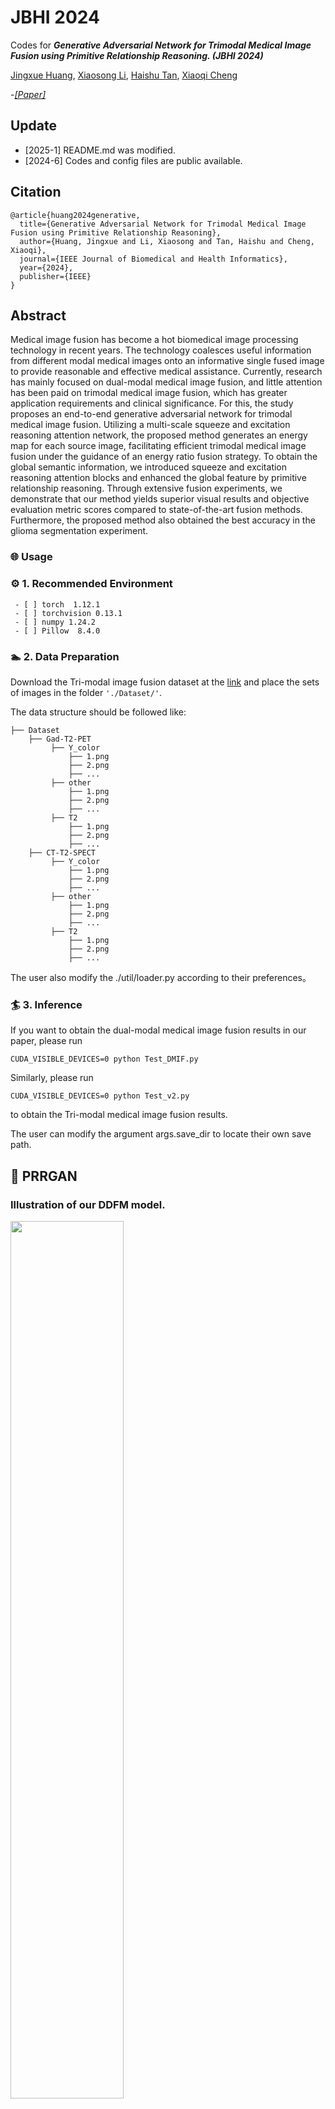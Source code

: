 # JBHI 2024

Codes for ***Generative Adversarial Network for Trimodal Medical Image Fusion using Primitive Relationship Reasoning. (JBHI 2024)***

[Jingxue Huang](https://github.com/JasonWong30), [Xiaosong Li](https://github.com/lxs6), [Haishu Tan](https://www.fosu.edu.cn/mee/teachers/teachers-external/25647.html), [Xiaoqi Cheng](https://www.fosu.edu.cn/mee/teachers/teachers-jxdzgcx/20469.html)

-[*[Paper]*](https://ieeexplore.ieee.org/abstract/document/10620611)    

## Update
- [2025-1] README.md was modified.
- [2024-6] Codes and config files are public available.

## Citation

```
@article{huang2024generative,
  title={Generative Adversarial Network for Trimodal Medical Image Fusion using Primitive Relationship Reasoning},
  author={Huang, Jingxue and Li, Xiaosong and Tan, Haishu and Cheng, Xiaoqi},
  journal={IEEE Journal of Biomedical and Health Informatics},
  year={2024},
  publisher={IEEE}
}
```

## Abstract

Medical image fusion has become a hot biomedical image processing technology in recent years. The technology coalesces useful information from different modal medical images onto an informative single fused image to provide reasonable and effective medical assistance. Currently, research has mainly focused on dual-modal medical image fusion, and little attention has been paid on trimodal medical image fusion, which has greater application requirements and clinical significance. For this, the study proposes an end-to-end generative adversarial network for trimodal medical image fusion. Utilizing a multi-scale squeeze and excitation reasoning attention network, the proposed method generates an energy map for each source image, facilitating efficient trimodal medical image fusion under the guidance of an energy ratio fusion strategy. To obtain the global semantic information, we introduced squeeze and excitation reasoning attention blocks and enhanced the global feature by primitive relationship reasoning. Through extensive fusion experiments, we demonstrate that our method yields superior visual results and objective evaluation metric scores compared to state-of-the-art fusion methods. Furthermore, the proposed method also obtained the best accuracy in the glioma segmentation experiment.

### 🌐 Usage

### ⚙ 1. Recommended Environment
```
 - [ ] torch  1.12.1
 - [ ] torchvision 0.13.1
 - [ ] numpy 1.24.2
 - [ ] Pillow  8.4.0
```

### 🏊 2. Data Preparation

Download the Tri-modal image fusion dataset at the [link](https://drive.google.com/drive/folders/1AC_pBejX00iBUKnXWKi73_4Ns7jCtNDZ) and place the sets of images in the folder ``'./Dataset/'``.

The data structure should be followed like:
```
├── Dataset
    ├── Gad-T2-PET
         ├── Y_color
             ├── 1.png
             ├── 2.png
             ├── ...
         ├── other
             ├── 1.png
             ├── 2.png
             ├── ...
         ├── T2
             ├── 1.png
             ├── 2.png
             ├── ...
    ├── CT-T2-SPECT
         ├── Y_color
             ├── 1.png
             ├── 2.png
             ├── ...
         ├── other
             ├── 1.png
             ├── 2.png
             ├── ...
         ├── T2
             ├── 1.png
             ├── 2.png
             ├── ...
```
The user also modify the ./util/loader.py according to their preferences。

### 🏄 3. Inference

If you want to obtain the dual-modal medical image fusion results in our paper, please run

```
CUDA_VISIBLE_DEVICES=0 python Test_DMIF.py
```

Similarly,  please run

```
CUDA_VISIBLE_DEVICES=0 python Test_v2.py
```

to obtain the Tri-modal medical image fusion results.

The user can modify the argument args.save_dir to locate their own save path.

## 🙌 PRRGAN

### Illustration of our DDFM model.

<img src="image//Workflow1.png" width="60%" align=center />

### Detail of DDFM.


### Qualitative fusion results.


### Quantitative fusion results.

Infrared-Visible Image Fusion

<img src="image//Quantitative_IVF.png" width="100%" align=center />

Medical Image Fusion

<img src="image//Quantitative_MIF.png" width="60%" align=center />

## 📖 Related Work
- Zixiang Zhao, Lilun Deng, Haowen Bai, Yukun Cui, Zhipeng Zhang, Yulun Zhang, Haotong Qin, Dongdong Chen, Jiangshe Zhang, Peng Wang, Luc Van Gool. *Image Fusion via Vision-Language Model.* **ICML 2024**. https://arxiv.org/abs/2402.02235.
- Zixiang Zhao, Haowen Bai, Jiangshe Zhang, Yulun Zhang, Kai Zhang, Shuang Xu, Dongdong Chen, Radu Timofte, Luc Van Gool. *Equivariant Multi-Modality Image Fusion.* **CVPR 2024**. https://arxiv.org/abs/2305.11443
